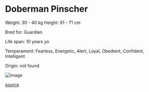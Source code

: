 # Doberman Pinscher

Weight: 30 - 40 kg
Height: 61 - 71 cm

Bred for: Guardian

Life span: 10 years yo

Temperament: Fearless, Energetic, Alert, Loyal, Obedient, Confident, Intelligent

Origin: not found

![image](https://cdn2.thedogapi.com/images/HyL3bl94Q_1280.jpg)

[source](https://api.thedogapi.com/v1/breeds/94)
